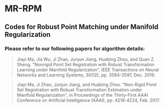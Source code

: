 # MR-RPM


## Codes for Robust Point Matching under Manifold Regularization

### Please refer to our following papers for algorithm details:

> Jiayi Ma, Jia Wu, Ji Zhao, Junjun Jiang, Huabing Zhou, and Quan Z. Sheng. "Nonrigid Point Set Registration with Robust Transformation Learning under Manifold Regularization", IEEE Transactions on Neural Networks and Learning Systems, 30(12), pp. 3584-3597, Dec. 2019.

> Jiayi Ma, Ji Zhao, Junjun Jiang, and Huabing Zhou. "Non-Rigid Point Set Registration with Robust Transformation Estimation under Manifold Regularization", in Proceedings of the Thirty-First AAAI Conference on Artificial Intelligence (AAAI), pp. 4218-4224, Feb. 2017.
